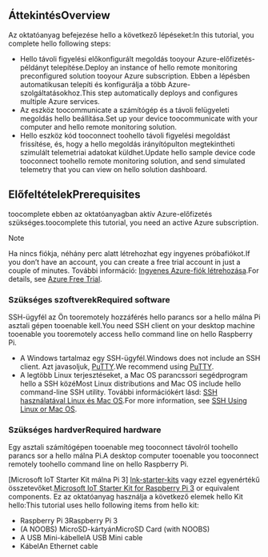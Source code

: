 ## <a name="overview"></a><span data-ttu-id="aed0b-101">Áttekintés</span><span class="sxs-lookup"><span data-stu-id="aed0b-101">Overview</span></span>

<span data-ttu-id="aed0b-102">Az oktatóanyag befejezése hello a következő lépéseket:</span><span class="sxs-lookup"><span data-stu-id="aed0b-102">In this tutorial, you complete hello following steps:</span></span>

- <span data-ttu-id="aed0b-103">Hello távoli figyelési előkonfigurált megoldás tooyour Azure-előfizetés-példányt telepítése.</span><span class="sxs-lookup"><span data-stu-id="aed0b-103">Deploy an instance of hello remote monitoring preconfigured solution tooyour Azure subscription.</span></span> <span data-ttu-id="aed0b-104">Ebben a lépésben automatikusan telepíti és konfigurálja a több Azure-szolgáltatásokhoz.</span><span class="sxs-lookup"><span data-stu-id="aed0b-104">This step automatically deploys and configures multiple Azure services.</span></span>
- <span data-ttu-id="aed0b-105">Az eszköz toocommunicate a számítógép és a távoli felügyeleti megoldás hello beállítása.</span><span class="sxs-lookup"><span data-stu-id="aed0b-105">Set up your device toocommunicate with your computer and hello remote monitoring solution.</span></span>
- <span data-ttu-id="aed0b-106">Hello eszköz kód tooconnect toohello távoli figyelési megoldást frissítése, és, hogy a hello megoldás irányítópulton megtekintheti szimulált telemetriai adatokat küldhet.</span><span class="sxs-lookup"><span data-stu-id="aed0b-106">Update hello sample device code tooconnect toohello remote monitoring solution, and send simulated telemetry that you can view on hello solution dashboard.</span></span>

## <a name="prerequisites"></a><span data-ttu-id="aed0b-107">Előfeltételek</span><span class="sxs-lookup"><span data-stu-id="aed0b-107">Prerequisites</span></span>

<span data-ttu-id="aed0b-108">toocomplete ebben az oktatóanyagban aktív Azure-előfizetés szükséges.</span><span class="sxs-lookup"><span data-stu-id="aed0b-108">toocomplete this tutorial, you need an active Azure subscription.</span></span>

> [!NOTE]
> <span data-ttu-id="aed0b-109">Ha nincs fiókja, néhány perc alatt létrehozhat egy ingyenes próbafiókot.</span><span class="sxs-lookup"><span data-stu-id="aed0b-109">If you don’t have an account, you can create a free trial account in just a couple of minutes.</span></span> <span data-ttu-id="aed0b-110">További információ: [Ingyenes Azure-fiók létrehozása][lnk-free-trial].</span><span class="sxs-lookup"><span data-stu-id="aed0b-110">For details, see [Azure Free Trial][lnk-free-trial].</span></span>

### <a name="required-software"></a><span data-ttu-id="aed0b-111">Szükséges szoftverek</span><span class="sxs-lookup"><span data-stu-id="aed0b-111">Required software</span></span>

<span data-ttu-id="aed0b-112">SSH-ügyfél az Ön tooremotely hozzáférés hello parancs sor a hello málna Pi asztali gépen tooenable kell.</span><span class="sxs-lookup"><span data-stu-id="aed0b-112">You need SSH client on your desktop machine tooenable you tooremotely access hello command line on hello Raspberry Pi.</span></span>

- <span data-ttu-id="aed0b-113">A Windows tartalmaz egy SSH-ügyfél.</span><span class="sxs-lookup"><span data-stu-id="aed0b-113">Windows does not include an SSH client.</span></span> <span data-ttu-id="aed0b-114">Azt javasoljuk, [PuTTY](http://www.putty.org/).</span><span class="sxs-lookup"><span data-stu-id="aed0b-114">We recommend using [PuTTY](http://www.putty.org/).</span></span>
- <span data-ttu-id="aed0b-115">A legtöbb Linux terjesztéseket, a Mac OS parancssori segédprogram hello a SSH közé</span><span class="sxs-lookup"><span data-stu-id="aed0b-115">Most Linux distributions and Mac OS include hello command-line SSH utility.</span></span> <span data-ttu-id="aed0b-116">További információkért lásd: [SSH használatával Linux és Mac OS](https://www.raspberrypi.org/documentation/remote-access/ssh/unix.md).</span><span class="sxs-lookup"><span data-stu-id="aed0b-116">For more information, see [SSH Using Linux or Mac OS](https://www.raspberrypi.org/documentation/remote-access/ssh/unix.md).</span></span>

### <a name="required-hardware"></a><span data-ttu-id="aed0b-117">Szükséges hardver</span><span class="sxs-lookup"><span data-stu-id="aed0b-117">Required hardware</span></span>

<span data-ttu-id="aed0b-118">Egy asztali számítógépen tooenable meg tooconnect távolról toohello parancs sor a hello málna Pi.</span><span class="sxs-lookup"><span data-stu-id="aed0b-118">A desktop computer tooenable you tooconnect remotely toohello command line on hello Raspberry Pi.</span></span>

<span data-ttu-id="aed0b-119">[Microsoft IoT Starter Kit málna Pi 3] [ lnk-starter-kits] vagy ezzel egyenértékű összetevőket.</span><span class="sxs-lookup"><span data-stu-id="aed0b-119">[Microsoft IoT Starter Kit for Raspberry Pi 3][lnk-starter-kits] or equivalent components.</span></span> <span data-ttu-id="aed0b-120">Ez az oktatóanyag használja a következő elemek hello Kit hello:</span><span class="sxs-lookup"><span data-stu-id="aed0b-120">This tutorial uses hello following items from hello kit:</span></span>

- <span data-ttu-id="aed0b-121">Raspberry Pi 3</span><span class="sxs-lookup"><span data-stu-id="aed0b-121">Raspberry Pi 3</span></span>
- <span data-ttu-id="aed0b-122">(A NOOBS) MicroSD-kártyán</span><span class="sxs-lookup"><span data-stu-id="aed0b-122">MicroSD Card (with NOOBS)</span></span>
- <span data-ttu-id="aed0b-123">A USB Mini-kábellel</span><span class="sxs-lookup"><span data-stu-id="aed0b-123">A USB Mini cable</span></span>
- <span data-ttu-id="aed0b-124">Kábel</span><span class="sxs-lookup"><span data-stu-id="aed0b-124">An Ethernet cable</span></span>

[lnk-starter-kits]: https://azure.microsoft.com/develop/iot/starter-kits/
[lnk-free-trial]: http://azure.microsoft.com/pricing/free-trial/